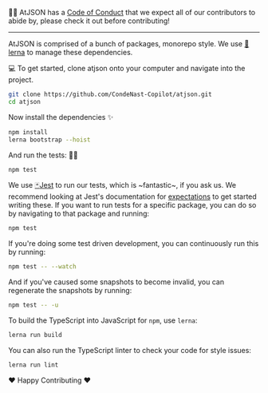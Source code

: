 :tipping_hand_woman: AtJSON has a [Code of Conduct](https://github.com/CondeNast-Copilot/atjson/blob/latest/CODE_OF_CONDUCT.md) that we expect all of our contributors to abide by, please check it out before contributing!

***

AtJSON is comprised of a bunch of packages, monorepo style. We use [:dragon:lerna](https://lernajs.io) to manage these dependencies.

:computer: To get started, clone atjson onto your computer and navigate into the project.

```bash
git clone https://github.com/CondeNast-Copilot/atjson.git
cd atjson
```

Now install the dependencies :sparkles:

```bash
npm install
lerna bootstrap --hoist
```

And run the tests: :woman_scientist:

```bash
npm test
```

We use [:black_joker:Jest](https://facebook.github.io/jest) to run our tests, which is \~fantastic\~, if you ask us. We recommend looking at Jest's documentation for [expectations](https://facebook.github.io/jest/docs/en/expect.html) to get started writing these. If you want to run tests for a specific package, you can do so by navigating to that package and running:

```bash
npm test
```

If you're doing some test driven development, you can continuously run this by running:

```bash
npm test -- --watch
```

And if you've caused some snapshots to become invalid, you can regenerate the snapshots by running:

```bash
npm test -- -u
```

To build the TypeScript into JavaScript for `npm`, use `lerna`:

```bash
lerna run build
```

You can also run the TypeScript linter to check your code for style issues:

```bash
lerna run lint
```

:heart: Happy Contributing :heart:
